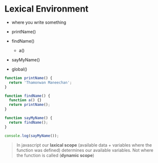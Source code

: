 # Lexical Environment

- where you write something

- printName()
- findName()
  - a()
- sayMyName()
- global()

```js
function printName() {
  return 'Thamonwan Maneechan';
}

function findName() {
  function a() {}
  return printName();
}

function sayMyName() {
  return findName();
}

console.log(sayMyName());
```

> In javascript our **laxical scope** (available data + variables where the function was defined) determines our available variables. Not where the function is called (**dynamic scope**)
